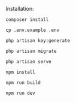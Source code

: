 Installation:

``composer install``

``cp .env.example .env``

``php artisan key:generate``

``php artisan migrate``

``php artisan serve``

``npm install``

``npm run build``

``npm run dev``
